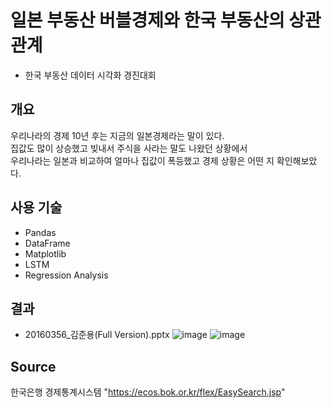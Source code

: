 # 일본 부동산 버블경제와 한국 부동산의 상관관계
* 한국 부동산 데이터 시각화 경진대회

## 개요
우리나라의 경제 10년 후는 지금의 일본경제라는 말이 있다.  
집값도 많이 상승했고 빚내서 주식을 사라는 말도 나왔던 상황에서  
우리나라는 일본과 비교하여 얼마나 집값이 폭등했고 경제 상황은 어떤 지 확인해보았다.  

## 사용 기술
- Pandas
- DataFrame
- Matplotlib
- LSTM
- Regression Analysis

## 결과
* 20160356_김준용(Full Version).pptx
![image](https://user-images.githubusercontent.com/62223905/136495365-19496881-e2da-4c0a-9965-c0ae96e4b5a5.png)
![image](https://user-images.githubusercontent.com/62223905/136495380-d396f693-7716-483a-8a9e-1a5c56f65a56.png)

## Source
한국은행 경제통계시스템 "https://ecos.bok.or.kr/flex/EasySearch.jsp"
